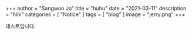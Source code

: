 +++
author = "Sangwoo Jo"
title = "huhu"
date = "2021-03-11"
description = "hihi"
categories = [
    "Notice"
]
tags = [
    "blog"
]
image = "jerry.png"
+++

테스트입니다.